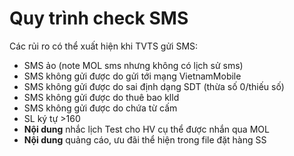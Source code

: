 # Quy trình check SMS

Các rủi ro có thể xuất hiện khi TVTS gửi SMS:

* SMS ảo \(note MOL sms nhưng không có lịch sử sms\)
* SMS không gửi được do gửi tới mạng VietnamMobile
* SMS không gửi được do sai định dạng SDT \(thừa số 0/thiếu số\)
* SMS không gửi được do thuê bao klld
* SMS không gửi được do chứa từ cấm
* SL ký tự &gt;160
* **Nội dung** nhắc lịch Test cho HV cụ thể được nhắn qua MOL
* **Nội dung** quảng cáo, ưu đãi thể hiện trong file đặt hàng SS



